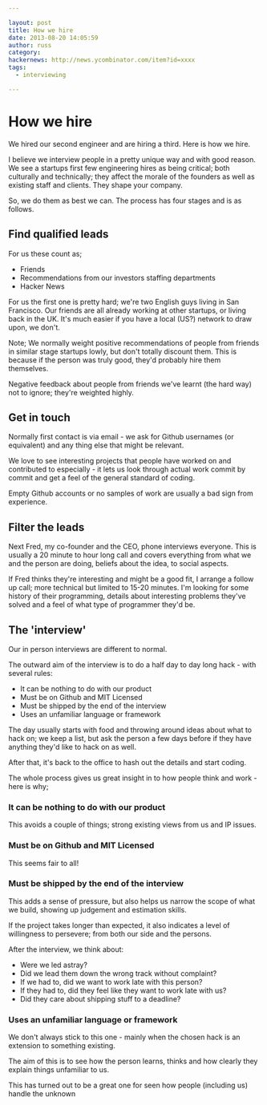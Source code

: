 ```yaml
---

layout: post
title: How we hire
date: 2013-08-20 14:05:59
author: russ
category:
hackernews: http://news.ycombinator.com/item?id=xxxx
tags:
  - interviewing

---
```


# How we hire

We hired our second engineer and are hiring a third. Here is how we hire.

I believe we interview people in a pretty unique way and with good reason. We see a startups first few engineering hires as being critical; both culturally and technically; they affect the morale of the founders as well as existing staff and clients. They shape your company.

So, we do them as best we can. The process has four stages and is as follows.

## Find qualified leads
For us these count as;
- Friends
- Recommendations from our investors staffing departments
- Hacker News

For us the first one is pretty hard; we're two English guys living in San Francisco. Our friends are all already working at other startups, or living back in the UK. It's much easier if you have a local (US?) network to draw upon, we don't.

Note; We normally weight positive recommendations of people from friends in similar stage startups lowly, but don't totally discount them. This is because if the person was truly good, they'd probably hire them themselves.

Negative feedback about people from friends we've learnt (the hard way) not to ignore; they're weighted highly.

## Get in touch 
Normally first contact is via email - we ask for Github usernames (or equivalent) and any thing else that might be relevant.

We love to see interesting projects that people have worked on and contributed to especially - it lets us look through actual work commit by commit and get a feel of the general standard of coding.

Empty Github accounts or no samples of work are usually a bad sign from experience.

## Filter the leads
Next Fred, my co-founder and the CEO, phone interviews everyone. This is usually a 20 minute to hour long call and covers everything from what we and the person are doing, beliefs about the idea, to social aspects.

If Fred thinks they're interesting and might be a good fit, I arrange a follow up call; more technical but limited to 15-20 minutes. I'm looking for some history of their programming, details about interesting problems they've solved and a feel of what type of programmer they'd be.

## The 'interview'
Our in person interviews are different to normal.

The outward aim of the interview is to do a half day to day long hack - with several rules:

- It can be nothing to do with our product
- Must be on Github and MIT Licensed
- Must be shipped by the end of the interview
- Uses an unfamiliar language or framework

The day usually starts with food and throwing around ideas about what to hack on; we keep a list, but ask the person a few days before if they have anything they'd like to hack on as well.

After that, it's back to the office to hash out the details and start coding.

The whole process gives us great insight in to how people think and work - here is why;

### It can be nothing to do with our product
This avoids a couple of things; strong existing views from us and IP issues.

### Must be on Github and MIT Licensed
This seems fair to all!

### Must be shipped by the end of the interview
This adds a sense of pressure, but also helps us narrow the scope of what we build, showing up judgement and estimation skills.

If the project takes longer than expected, it also indicates a level of willingness to persevere; from both our side and the persons.

After the interview, we think about:

- Were we led astray?
- Did we lead them down the wrong track without complaint?
- If we had to, did we want to work late with this person?
- If they had to, did they feel like they want to work late with us?
- Did they care about shipping stuff to a deadline?

### Uses an unfamiliar language or framework
We don't always stick to this one - mainly when the chosen hack is an extension to something existing.

The aim of this is to see how the person learns, thinks and how clearly they explain things unfamiliar to us.

This has turned out to be a great one for seen how people (including us) handle the unknown
